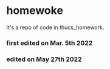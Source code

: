 # homewoke
It's a repo of code in thucs_homework.
### first edited on Mar. 5th 2022
### edited on May 27th 2022
